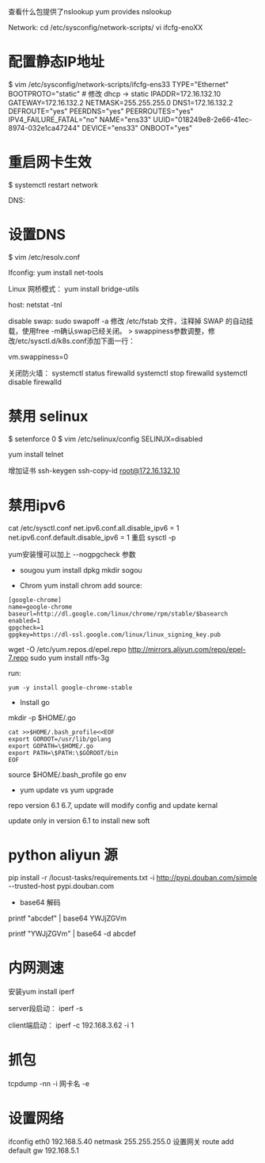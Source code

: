 查看什么包提供了nslookup
yum provides nslookup

Network:
cd  /etc/sysconfig/network-scripts/ 
vi ifcfg-enoXX

# 配置静态IP地址
$ vim /etc/sysconfig/network-scripts/ifcfg-ens33
TYPE="Ethernet"
BOOTPROTO="static"   # 修改 dhcp -> static
IPADDR=172.16.132.10
GATEWAY=172.16.132.2
NETMASK=255.255.255.0
DNS1=172.16.132.2
DEFROUTE="yes"
PEERDNS="yes"
PEERROUTES="yes"
IPV4_FAILURE_FATAL="no"
NAME="ens33"
UUID="018249e8-2e66-41ec-8974-032e1ca47244"
DEVICE="ens33"
ONBOOT="yes"


# 重启网卡生效
$ systemctl restart network

DNS:
# 设置DNS
$ vim /etc/resolv.conf

Ifconfig:
yum install net-tools

Linux 网桥模式：
yum install bridge-utils

host:
netstat -tnl

disable swap:
sudo swapoff -a
修改 /etc/fstab 文件，注释掉 SWAP 的自动挂载，使用free -m确认swap已经关闭。 > swappiness参数调整，修改/etc/sysctl.d/k8s.conf添加下面一行：

vm.swappiness=0

关闭防火墙：
systemctl status firewalld
systemctl stop firewalld
systemctl disable firewalld

# 禁用 selinux
$ setenforce 0
$ vim /etc/selinux/config
SELINUX=disabled

yum install telnet

增加证书
ssh-keygen
ssh-copy-id root@172.16.132.10

# 禁用ipv6
 cat /etc/sysctl.conf
net.ipv6.conf.all.disable_ipv6 = 1
net.ipv6.conf.default.disable_ipv6 = 1
重启
sysctl -p

yum安装慢可以加上
--nogpgcheck 参数

* sougou
yum install dpkg
mkdir sogou

* Chrom
yum install chrom
add source:
```
[google-chrome]
name=google-chrome
baseurl=http://dl.google.com/linux/chrome/rpm/stable/$basearch
enabled=1
gpgcheck=1
gpgkey=https://dl-ssl.google.com/linux/linux_signing_key.pub
```
wget -O /etc/yum.repos.d/epel.repo http://mirrors.aliyun.com/repo/epel-7.repo
sudo yum install ntfs-3g

run:
```
yum -y install google-chrome-stable
```

* Install go

mkdir -p $HOME/.go
```
cat >>$HOME/.bash_profile<<EOF
export GOROOT=/usr/lib/golang
export GOPATH=\$HOME/.go
export PATH=\$PATH:\$GOROOT/bin
EOF
```
source $HOME/.bash_profile
go env

* yum update vs yum upgrade

repo version 6.1 6.7, update will modify config and update kernal

update only in version 6.1 to install new soft


# python aliyun 源
pip install -r /locust-tasks/requirements.txt -i http://pypi.douban.com/simple --trusted-host pypi.douban.com


* base64 解码

printf "abcdef" | base64
YWJjZGVm
 
printf "YWJjZGVm" | base64 -d
abcdef

# 内网测速
安装yum install iperf

server段启动： iperf -s

client端启动： iperf -c 192.168.3.62 -i 1

# 抓包
tcpdump -nn -i 网卡名 -e

# 设置网络
ifconfig eth0 192.168.5.40 netmask 255.255.255.0
设置网关
route add default gw 192.168.5.1
